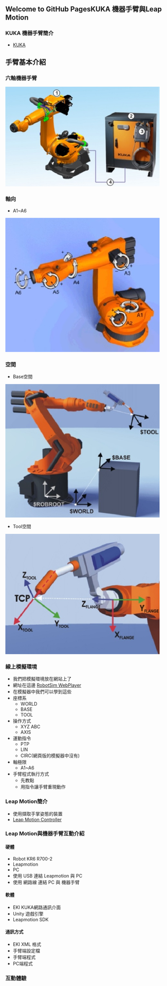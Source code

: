 ## Welcome to GitHub PagesKUKA 機器手臂與Leap Motion

### KUKA 機器手臂簡介
- [KUKA](https://www.kuka.com/)

## 手臂基本介紹
### 六軸機器手臂
![Image](./img/RobotSystem.jpg)

### 軸向
- A1~A6 

![Image](./img/RobotAxis.jpg)

### 空間
- Base空間

![Image](./img/RobotCoordinateSystem.jpg)

- Tool空間

![Image](./img/Tool.jpg) 

### 線上模擬環境
- 我們把模擬環境放在網站上了
- 網址在這邊  [RobotSim WebPlayer](http://www.wtech.com.tw/robotsim/demo)
- 在模擬器中我們可以學到這些
- 座標系
  - WORLD
  - BASE
  - TOOL  
- 操作方式
  - XYZ ABC
  - AXIS
- 運動指令
  - PTP
  - LIN
  - CIRC(網頁版的模擬器中沒有) 
- 軸極限  
  - A1~A6
- 手臂程式執行方式
  - 先教點
  - 用指令讓手臂重現動作

### Leap Motion簡介
  - 使用擷取手掌姿態的裝置
  - [Leap Motion Controller](https://www.ultraleap.com/product/leap-motion-controller/)
  
### Leap Motion與機器手臂互動介紹

#### 硬體
- Robot KR6 R700-2
- Leapmotion
- PC
- 使用 USB 連結 Leapmotion 與 PC
- 使用 網路線 連結 PC 與 機器手臂
#### 軟體
- EKI KUKA網路通訊介面
- Unity 遊戲引擎
- Leapmotion SDK
#### 通訊方式
- EKI XML 格式
- 手臂端設定檔
- 手臂端程式
- PC端程式

### 互動體驗



<!--stackedit_data:
eyJoaXN0b3J5IjpbNTI1NzUxOTAxLC0xODk0NjA5MjU0LC04Nj
A1NDIzNzcsLTQzMjA0MjA1MV19
-->